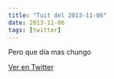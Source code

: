 ```yaml
---
title: "Tuit del 2013-11-06"
date: 2013-11-06
tags: [twitter]
---
```


Pero que día mas chungo



[Ver en Twitter](https://twitter.com/i/web/status/398171168223801346)
